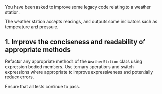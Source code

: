 You have been asked to improve some legacy code relating to a weather station.

The weather station accepts readings, and outputs some indicators such as temperature and pressure.

## 1. Improve the conciseness and readability of appropriate methods

Refactor any appropriate methods of the `WeatherStation` class using expression bodied members. Use ternary operations and switch expressions where appropriate to improve expressiveness and potentially reduce errors.

Ensure that all tests continue to pass.
